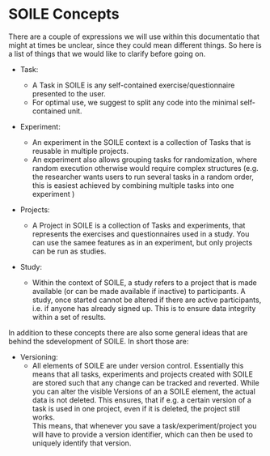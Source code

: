# SOILE Concepts

There are a couple of expressions we will use within this documentatio that might at times be unclear,
since they could mean different things. So here is a list of things that we would like to clarify before
going on.

- Task:

  - A Task in SOILE is any self-contained exercise/questionnaire presented to the user.
  - For optimal use, we suggest to split any code into the minimal self-contained unit.

- Experiment:

  - An experiment in the SOILE context is a collection of Tasks that is reusable in multiple projects.
  - An experiment also allows grouping tasks for randomization, where random execution otherwise would
    require complex structures (e.g. the researcher wants users to run several tasks in a random order,
    this is easiest achieved by
    combining multiple tasks into one experiment )

- Projects:

  - A Project in SOILE is a collection of Tasks and experiments, that represents the exercises and
    questionnaires used in a study. You can use the samee features as in an experiment, but only projects
    can be run as studies.

- Study:
  - Within the context of SOILE, a study refers to a project that is made available (or can be made
    available if inactive) to participants. A study, once started cannot be altered if there are active
    participants, i.e. if anyone has already signed up.
    This is to ensure data integrity within a set of results.

In addition to these concepts there are also some general ideas that are behind the sdevelopment of SOILE.
In short those are:

- Versioning:
  - All elements of SOILE are under version control. Essentially this means that all tasks, experiments
    and projects created with SOILE are stored such that any change can be tracked and reverted.
    While you can alter the visible Versions of an a SOILE element, the actual data is not deleted.
    This ensures, that if e.g. a certain version of a task is used in one project, even if it is
    deleted, the project still works.  
    This means, that whenever you save a task/experiment/project you will have to provide a version identifier, which can then be used to uniquely identify that version.
